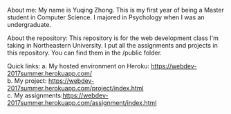 About me: My name is Yuqing Zhong. This is my first year of being a Master
student in Computer Science. I majored in Psychology when I was an undergraduate.

About the repository: This repository is for the web development class I'm
taking in Northeastern University. I put all the assignments and projects in
this repository. You can find them in the /public folder.

Quick links:
a. My hosted environment on Heroku: https://webdev-2017summer.herokuapp.com/    
b. My project: https://webdev-2017summer.herokuapp.com/project/index.html    
c. My assignments:https://webdev-2017summer.herokuapp.com/assignment/index.html